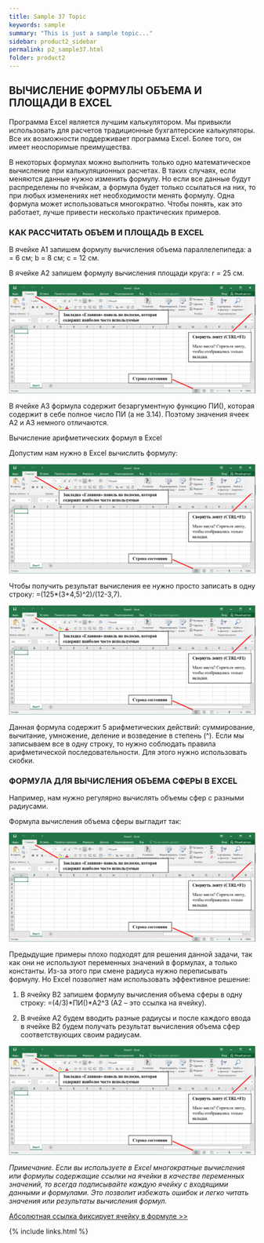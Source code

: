 ```yaml
---
title: Sample 37 Topic
keywords: sample
summary: "This is just a sample topic..."
sidebar: product2_sidebar
permalink: p2_sample37.html
folder: product2
---
```


## ВЫЧИСЛЕНИЕ ФОРМУЛЫ ОБЪЕМА И ПЛОЩАДИ В EXCEL

Программа Excel является лучшим калькулятором. Мы привыкли использовать для расчетов традиционные бухгалтерские калькуляторы. Все их возможности поддерживает программа Excel. Более того, он имеет неоспоримые преимущества.

В некоторых формулах можно выполнить только одно математическое вычисление при калькуляционных расчетах. В таких случаях, если меняются данные нужно изменить формулу. Но если все данные будут распределены по ячейкам, а формула будет только ссылаться на них, то при любых изменениях нет необходимости менять формулу. Одна формула может использоваться многократно. Чтобы понять, как это работает, лучше привести несколько практических примеров.

### КАК РАССЧИТАТЬ ОБЪЕМ И ПЛОЩАДЬ В EXCEL

В ячейке A1 запишем формулу вычисления объема параллелепипеда: a = 6 см; b = 8 см; c = 12 см.

В ячейке A2 запишем формулу вычисления площади круга: r = 25 см.

![картинка](/images/img11.png)

В ячейке A3 формула содержит безаргументную функцию ПИ(), которая содержит в себе полное число ПИ (а не 3.14). Поэтому значения ячеек A2 и A3 немного отличаются.

Вычисление арифметических формул в Excel

Допустим нам нужно в Excel вычислить формулу:

![картинка](/images/img11.png)

Чтобы получить результат вычисления ее нужно просто записать в одну строку: =(125*(3+4,5)^2)/(12-3,7).

![картинка](/images/img11.png)

Данная формула содержит 5 арифметических действий: суммирование, вычитание, умножение, деление и возведение в степень (^). Если мы записываем все в одну строку, то нужно соблюдать правила арифметической последовательности. Для этого нужно использовать скобки.

### ФОРМУЛА ДЛЯ ВЫЧИСЛЕНИЯ ОБЪЕМА СФЕРЫ В EXCEL

Например, нам нужно регулярно вычислять объемы сфер с разными радиусами.

Формула вычисления объема сферы выгладит так:

![картинка](/images/img11.png)

Предыдущие примеры плохо подходят для решения данной задачи, так как они не используют переменных значений в формулах, а только константы. Из-за этого при смене радиуса нужно переписывать формулу. Но Excel позволяет нам использовать эффективное решение:

1. В ячейку B2 запишем формулу вычисления объема сферы в одну строку: =(4/3)*ПИ()*A2^3 (A2 – это ссылка на ячейку).

2. В ячейке A2 будем вводить разные радиусы и после каждого ввода в ячейке B2 будем получать результат вычисления объема сфер соответствующих своим радиусам.

![картинка](/images/img11.png)

_Примечание. Если вы используете в Excel многократные вычисления или формулы содержащие ссылки на ячейки в качестве переменных значений, то всегда подписывайте каждую ячейку с входящими данными и формулами. Это позволит избежать ошибок и легко читать значения или результаты вычисления формул._

[Абсолютная ссылка фиксирует ячейку в формуле >>](p2_sample38.html)

{% include links.html %}
